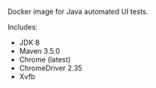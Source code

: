 Docker image for Java automated UI tests.

Includes:

* JDK 8
* Maven 3.5.0
* Chrome (latest)
* ChromeDriver 2.35
* Xvfb
